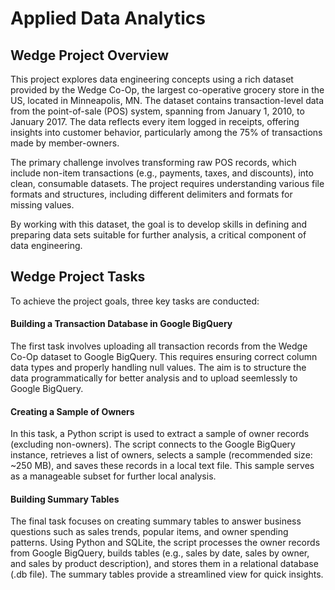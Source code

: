 
# Applied Data Analytics
## Wedge Project Overview
This project explores data engineering concepts using a rich dataset provided by the Wedge Co-Op, the largest co-operative grocery store in the US, located in Minneapolis, MN. The dataset contains transaction-level data from the point-of-sale (POS) system, spanning from January 1, 2010, to January 2017. The data reflects every item logged in receipts, offering insights into customer behavior, particularly among the 75% of transactions made by member-owners.

The primary challenge involves transforming raw POS records, which include non-item transactions (e.g., payments, taxes, and discounts), into clean, consumable datasets. The project requires understanding various file formats and structures, including different delimiters and formats for missing values.

By working with this dataset, the goal is to develop skills in defining and preparing data sets suitable for further analysis, a critical component of data engineering.


## Wedge Project Tasks
To achieve the project goals, three key tasks are conducted:

#### Building a Transaction Database in Google BigQuery
The first task involves uploading all transaction records from the Wedge Co-Op dataset to Google BigQuery. This requires ensuring correct column data types and properly handling null values. The aim is to structure the data programmatically for better analysis and to upload seemlessly to Google BigQuery.

#### Creating a Sample of Owners
In this task, a Python script is used to extract a sample of owner records (excluding non-owners). The script connects to the Google BigQuery instance, retrieves a list of owners, selects a sample (recommended size: ~250 MB), and saves these records in a local text file. This sample serves as a manageable subset for further local analysis.

#### Building Summary Tables
The final task focuses on creating summary tables to answer business questions such as sales trends, popular items, and owner spending patterns. Using Python and SQLite, the script processes the owner records from Google BigQuery, builds tables (e.g., sales by date, sales by owner, and sales by product description), and stores them in a relational database (.db file). The summary tables provide a streamlined view for quick insights.